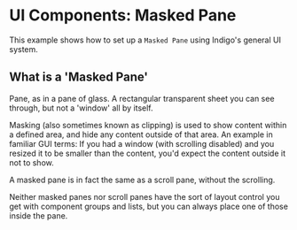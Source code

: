 # UI Components: Masked Pane

This example shows how to set up a `Masked Pane` using Indigo's general UI system.

## What is a 'Masked Pane'

Pane, as in a pane of glass. A rectangular transparent sheet you can see through, but not a 'window' all by itself.

Masking (also sometimes known as clipping) is used to show content within a defined area, and hide any content outside of that area. An example in familiar GUI terms: If you had a window (with scrolling disabled) and you resized it to be smaller than the content, you'd expect the content outside it not to show.

A masked pane is in fact the same as a scroll pane, without the scrolling.

Neither masked panes nor scroll panes have the sort of layout control you get with component groups and lists, but you can always place one of those inside the pane.

